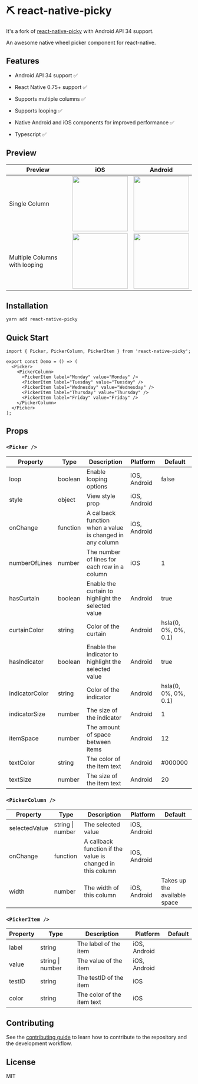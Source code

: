 # ⛏️ react-native-picky

It's a fork of [react-native-picky](https://github.com/Liamandrew/react-native-picky) with Android API 34 support.

An awesome native wheel picker component for react-native.

## Features

- Android API 34 support ✅

- React Native 0.75+ support ✅

- Supports multiple columns ✅

- Supports looping ✅

- Native Android and iOS components for improved performance ✅

- Typescript ✅

## Preview

| Preview                       | iOS                                                      | Android                                                      |
| ----------------------------- | -------------------------------------------------------- | ------------------------------------------------------------ |
| Single Column                 | <img src="./docs/ios-single-column.gif" width="150">     | <img src="./docs/android-single-column.gif" width="150">     |
| Multiple Columns with looping | <img src="./docs/ios-multi-column-loop.gif" width="150"> | <img src="./docs/android-multi-column-loop.gif" width="150"> |

## Installation

```sh
yarn add react-native-picky
```

## Quick Start

```tsx
import { Picker, PickerColumn, PickerItem } from 'react-native-picky';

export const Demo = () => (
  <Picker>
    <PickerColumn>
      <PickerItem label="Monday" value="Monday" />
      <PickerItem label="Tuesday" value="Tuesday" />
      <PickerItem label="Wednesday" value="Wednesday" />
      <PickerItem label="Thursday" value="Thursday" />
      <PickerItem label="Friday" value="Friday" />
    </PickerColumn>
  </Picker>
);
```

## Props

### `<Picker />`

| Property       | Type     | Description                                               | Platform     | Default              |
| -------------- | -------- | --------------------------------------------------------- | ------------ | -------------------- |
| loop           | boolean  | Enable looping options                                    | iOS, Android | false                |
| style          | object   | View style prop                                           | iOS, Android |                      |
| onChange       | function | A callback function when a value is changed in any column | iOS, Android |                      |
| numberOfLines  | number   | The number of lines for each row in a column              | iOS          | 1                    |
| hasCurtain     | boolean  | Enable the curtain to highlight the selected value        | Android      | true                 |
| curtainColor   | string   | Color of the curtain                                      | Android      | hsla(0, 0%, 0%, 0.1) |
| hasIndicator   | boolean  | Enable the indicator to highlight the selected value      | Android      | true                 |
| indicatorColor | string   | Color of the indicator                                    | Android      | hsla(0, 0%, 0%, 0.1) |
| indicatorSize  | number   | The size of the indicator                                 | Android      | 1                    |
| itemSpace      | number   | The amount of space between items                         | Android      | 12                   |
| textColor      | string   | The color of the item text                                | Android      | #000000              |
| textSize       | number   | The size of the item text                                 | Android      | 20                   |

### `<PickerColumn />`

| Property      | Type             | Description                                                | Platform     | Default                      |
| ------------- | ---------------- | ---------------------------------------------------------- | ------------ | ---------------------------- |
| selectedValue | string \| number | The selected value                                         | iOS, Android |                              |
| onChange      | function         | A callback function if the value is changed in this column | iOS, Android |                              |
| width         | number           | The width of this column                                   | iOS, Android | Takes up the available space |

### `<PickerItem />`

| Property | Type             | Description                | Platform     | Default |
| -------- | ---------------- | -------------------------- | ------------ | ------- |
| label    | string           | The label of the item      | iOS, Android |         |
| value    | string \| number | The value of the item      | iOS, Android |         |
| testID   | string           | The testID of the item     | iOS          |         |
| color    | string           | The color of the item text | iOS          |         |

## Contributing

See the [contributing guide](CONTRIBUTING.md) to learn how to contribute to the repository and the development workflow.

## License

MIT
